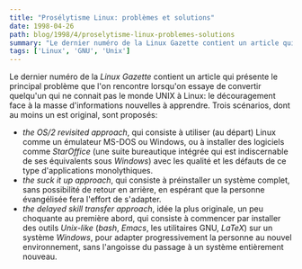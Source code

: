 ```yaml
---
title: "Prosélytisme Linux: problèmes et solutions"
date: 1998-04-26
path: blog/1998/4/proselytisme-linux-problemes-solutions
summary: "Le dernier numéro de la Linux Gazette contient un article qui présente le principal problème que l'on rencontre lorsqu'on essaye de convertir quelqu'un qui ne connait pas le monde UNIX à Linux: le découragement face à la masse d'informations nouvelles à apprendre."
tags: ['Linux', 'GNU', 'Unix']
---
```


<P>Le dernier numéro de la <EM>Linux Gazette</EM> contient un article
qui présente le principal problème que l'on rencontre lorsqu'on essaye de
convertir quelqu'un qui ne connait pas le monde UNIX à Linux: le découragement
face à la masse d'informations nouvelles à apprendre. Trois scénarios, dont
au moins un est original, sont proposés:
</P>

<UL>

<LI><EM>the OS/2 revisited approach</EM>,
qui consiste à utiliser (au départ) Linux comme un émulateur MS-DOS ou
Windows, ou à installer des logiciels comme <EM>StarOffice</EM> (une
suite bureautique intégrée qui est indiscernable de ses équivalents
sous <EM>Windows</EM>) avec les qualité et les défauts de ce type
d'applications monolythiques.
<LI><EM>the suck it up approach</EM>,
qui consiste à préinstaller un système complet, sans possibilité de
retour en arrière, en espérant que la personne évangélisée fera l'effort
de s'adapter.
<LI><EM>the delayed skill transfer approach</EM>,
idée la plus originale, un peu choquante au première abord, qui consiste
à commencer par installer des outils <EM>Unix-like</EM> (<EM>bash</EM>,
<EM>Emacs</EM>, les utilitaires GNU, <EM>LaTeX</EM>) sur un système
<EM>Windows</EM>, pour adapter progressivement la personne au nouvel
environnement, sans l'angoisse du passage à un système entièrement
nouveau.
</UL>


